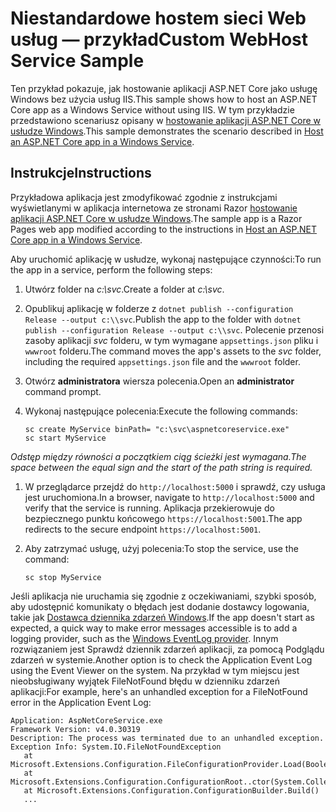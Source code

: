 # <a name="custom-webhost-service-sample"></a><span data-ttu-id="29613-101">Niestandardowe hostem sieci Web usług — przykład</span><span class="sxs-lookup"><span data-stu-id="29613-101">Custom WebHost Service Sample</span></span>

<span data-ttu-id="29613-102">Ten przykład pokazuje, jak hostowanie aplikacji ASP.NET Core jako usługę Windows bez użycia usług IIS.</span><span class="sxs-lookup"><span data-stu-id="29613-102">This sample shows how to host an ASP.NET Core app as a Windows Service without using IIS.</span></span> <span data-ttu-id="29613-103">W tym przykładzie przedstawiono scenariusz opisany w [hostowanie aplikacji ASP.NET Core w usłudze Windows](https://docs.microsoft.com/aspnet/core/host-and-deploy/windows-service).</span><span class="sxs-lookup"><span data-stu-id="29613-103">This sample demonstrates the scenario described in [Host an ASP.NET Core app in a Windows Service](https://docs.microsoft.com/aspnet/core/host-and-deploy/windows-service).</span></span>

## <a name="instructions"></a><span data-ttu-id="29613-104">Instrukcje</span><span class="sxs-lookup"><span data-stu-id="29613-104">Instructions</span></span>

<span data-ttu-id="29613-105">Przykładowa aplikacja jest zmodyfikować zgodnie z instrukcjami wyświetlanymi w aplikacja internetowa ze stronami Razor [hostowanie aplikacji ASP.NET Core w usłudze Windows](https://docs.microsoft.com/aspnet/core/host-and-deploy/windows-service).</span><span class="sxs-lookup"><span data-stu-id="29613-105">The sample app is a Razor Pages web app modified according to the instructions in [Host an ASP.NET Core app in a Windows Service](https://docs.microsoft.com/aspnet/core/host-and-deploy/windows-service).</span></span>

<span data-ttu-id="29613-106">Aby uruchomić aplikację w usłudze, wykonaj następujące czynności:</span><span class="sxs-lookup"><span data-stu-id="29613-106">To run the app in a service, perform the following steps:</span></span>

1. <span data-ttu-id="29613-107">Utwórz folder na *c:\svc*.</span><span class="sxs-lookup"><span data-stu-id="29613-107">Create a folder at *c:\svc*.</span></span>

1. <span data-ttu-id="29613-108">Opublikuj aplikację w folderze z `dotnet publish --configuration Release --output c:\\svc`.</span><span class="sxs-lookup"><span data-stu-id="29613-108">Publish the app to the folder with `dotnet publish --configuration Release --output c:\\svc`.</span></span> <span data-ttu-id="29613-109">Polecenie przenosi zasoby aplikacji *svc* folderu, w tym wymagane `appsettings.json` pliku i `wwwroot` folderu.</span><span class="sxs-lookup"><span data-stu-id="29613-109">The command moves the app's assets to the *svc* folder, including the required `appsettings.json` file and the `wwwroot` folder.</span></span>

1. <span data-ttu-id="29613-110">Otwórz **administratora** wiersza polecenia.</span><span class="sxs-lookup"><span data-stu-id="29613-110">Open an **administrator** command prompt.</span></span>

1. <span data-ttu-id="29613-111">Wykonaj następujące polecenia:</span><span class="sxs-lookup"><span data-stu-id="29613-111">Execute the following commands:</span></span>

   ```console
   sc create MyService binPath= "c:\svc\aspnetcoreservice.exe"
   sc start MyService
   ```

  <span data-ttu-id="29613-112">*Odstęp między równości a początkiem ciąg ścieżki jest wymagana.*</span><span class="sxs-lookup"><span data-stu-id="29613-112">*The space between the equal sign and the start of the path string is required.*</span></span>

1. <span data-ttu-id="29613-113">W przeglądarce przejdź do `http://localhost:5000` i sprawdź, czy usługa jest uruchomiona.</span><span class="sxs-lookup"><span data-stu-id="29613-113">In a browser, navigate to `http://localhost:5000` and verify that the service is running.</span></span> <span data-ttu-id="29613-114">Aplikacja przekierowuje do bezpiecznego punktu końcowego `https://localhost:5001`.</span><span class="sxs-lookup"><span data-stu-id="29613-114">The app redirects to the secure endpoint `https://localhost:5001`.</span></span>

1. <span data-ttu-id="29613-115">Aby zatrzymać usługę, użyj polecenia:</span><span class="sxs-lookup"><span data-stu-id="29613-115">To stop the service, use the command:</span></span>

   ```console
   sc stop MyService
   ```

<span data-ttu-id="29613-116">Jeśli aplikacja nie uruchamia się zgodnie z oczekiwaniami, szybki sposób, aby udostępnić komunikaty o błędach jest dodanie dostawcy logowania, takie jak [Dostawca dziennika zdarzeń Windows](https://docs.microsoft.com/aspnet/core/fundamentals/logging/index#eventlog).</span><span class="sxs-lookup"><span data-stu-id="29613-116">If the app doesn't start as expected, a quick way to make error messages accessible is to add a logging provider, such as the [Windows EventLog provider](https://docs.microsoft.com/aspnet/core/fundamentals/logging/index#eventlog).</span></span> <span data-ttu-id="29613-117">Innym rozwiązaniem jest Sprawdź dziennik zdarzeń aplikacji, za pomocą Podglądu zdarzeń w systemie.</span><span class="sxs-lookup"><span data-stu-id="29613-117">Another option is to check the Application Event Log using the Event Viewer on the system.</span></span> <span data-ttu-id="29613-118">Na przykład w tym miejscu jest nieobsługiwany wyjątek FileNotFound błędu w dzienniku zdarzeń aplikacji:</span><span class="sxs-lookup"><span data-stu-id="29613-118">For example, here's an unhandled exception for a FileNotFound error in the Application Event Log:</span></span>

```console
Application: AspNetCoreService.exe
Framework Version: v4.0.30319
Description: The process was terminated due to an unhandled exception.
Exception Info: System.IO.FileNotFoundException
   at Microsoft.Extensions.Configuration.FileConfigurationProvider.Load(Boolean)
   at Microsoft.Extensions.Configuration.ConfigurationRoot..ctor(System.Collections.Generic.IList`1<Microsoft.Extensions.Configuration.IConfigurationProvider>)
   at Microsoft.Extensions.Configuration.ConfigurationBuilder.Build()
   ...
```
